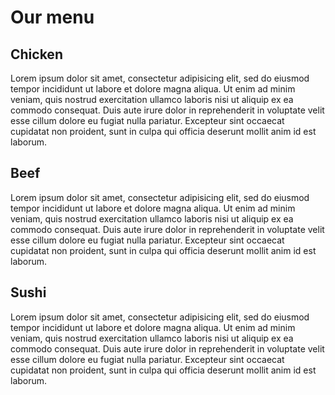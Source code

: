 <idoctype html>
<head>
<meta charset="utf-8">
<meta http-equiv="X-UA-Compatible" content="IE=edge">
<link rel="icon" href="../favicon.ico" type="image/x-icon">
<title>Menu of Sardor</title>
<link rel="stylesheet" href="css/styles.css">
</head>
<body>
<div class="row">
  <h1>Our menu</h1>
  <div class="col col-lg-4 col-md-6 col-sm-12">
    <div id="chicken" class="content">
      <h2>Chicken</h2>
      <p>Lorem ipsum dolor sit amet, consectetur adipisicing elit, sed do eiusmod
      tempor incididunt ut labore et dolore magna aliqua. Ut enim ad minim veniam,
      quis nostrud exercitation ullamco laboris nisi ut aliquip ex ea commodo
      consequat. Duis aute irure dolor in reprehenderit in voluptate velit esse
      cillum dolore eu fugiat nulla pariatur. Excepteur sint occaecat cupidatat non
      proident, sunt in culpa qui officia deserunt mollit anim id est laborum.</p>
    </div>
  </div>
  <div class="col col-lg-4 col-md-6 col-sm-12">
    <div id="beef" class="content">
      <h2>Beef</h2>
      <p>Lorem ipsum dolor sit amet, consectetur adipisicing elit, sed do eiusmod
      tempor incididunt ut labore et dolore magna aliqua. Ut enim ad minim veniam,
      quis nostrud exercitation ullamco laboris nisi ut aliquip ex ea commodo
      consequat. Duis aute irure dolor in reprehenderit in voluptate velit esse
      cillum dolore eu fugiat nulla pariatur. Excepteur sint occaecat cupidatat non
      proident, sunt in culpa qui officia deserunt mollit anim id est laborum.</p>
    </div>
  </div>
  <div class="col col-lg-4 col-md-12 col-sm-12">
    <div id="sushi" class="content">
      <h2>Sushi</h2>
      <p>Lorem ipsum dolor sit amet, consectetur adipisicing elit, sed do eiusmod
      tempor incididunt ut labore et dolore magna aliqua. Ut enim ad minim veniam,
      quis nostrud exercitation ullamco laboris nisi ut aliquip ex ea commodo
      consequat. Duis aute irure dolor in reprehenderit in voluptate velit esse
      cillum dolore eu fugiat nulla pariatur. Excepteur sint occaecat cupidatat non
      proident, sunt in culpa qui officia deserunt mollit anim id est laborum.</p>
    </div>
  </div>
  <div class="clear"></div>
</div>
</body>
</html>
